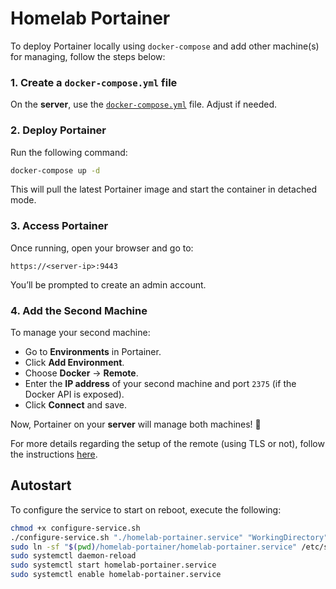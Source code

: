# Homelab Portainer

To deploy Portainer locally using `docker-compose` and add other machine(s) for managing, follow the steps below:

### 1. **Create a `docker-compose.yml` file**
On the **server**, use the [`docker-compose.yml`](./docker-compose.yml) file.
Adjust if needed.

### 2. **Deploy Portainer**
Run the following command:
```sh
docker-compose up -d
```
This will pull the latest Portainer image and start the container in detached mode.

### 3. **Access Portainer**
Once running, open your browser and go to:
```
https://<server-ip>:9443
```
You’ll be prompted to create an admin account.

### 4. **Add the Second Machine**
To manage your second machine:
- Go to **Environments** in Portainer.
- Click **Add Environment**.
- Choose **Docker** → **Remote**.
- Enter the **IP address** of your second machine and port `2375` (if the Docker API is exposed).
- Click **Connect** and save.

Now, Portainer on your **server** will manage both machines! 🚀

For more details regarding the setup of the remote (using TLS or not), follow the instructions [here](./configure-remote.md).

## Autostart
To configure the service to start on reboot, execute the following:
```sh
chmod +x configure-service.sh
./configure-service.sh "./homelab-portainer.service" "WorkingDirectory" $(pwd)
sudo ln -sf "$(pwd)/homelab-portainer/homelab-portainer.service" /etc/systemd/system/homelab-portainer.service
sudo systemctl daemon-reload
sudo systemctl start homelab-portainer.service
sudo systemctl enable homelab-portainer.service
```
